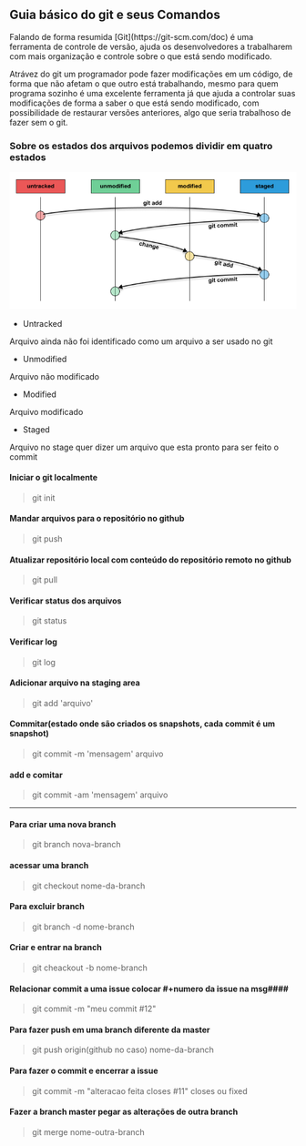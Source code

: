 ## Guia básico do git e seus Comandos ##

<p>Falando de forma resumida [Git](https://git-scm.com/doc) é uma ferramenta de controle de versão, ajuda os desenvolvedores a trabalharem com mais organização e controle sobre o que está sendo modificado.</p>

<p>Atrávez do git um programador pode fazer modificações em um código, de forma que não afetam o que outro está trabalhando, mesmo para quem programa sozinho é uma excelente ferramenta já que ajuda a controlar suas modificações de forma a saber o que está sendo modificado, com possibilidade de restaurar versões anteriores, algo que seria trabalhoso de fazer sem o git.</p>

### Sobre os estados dos arquivos podemos dividir em quatro estados ###

![git-lifecycle](/img/git-lifecycle.png "git-lifecycle")

* Untracked
<p>Arquivo ainda não foi identificado como um arquivo a ser usado no git</p>

* Unmodified
<p>Arquivo não modificado</p>

* Modified
<p>Arquivo modificado</p>

* Staged
<p>Arquivo no stage quer dizer um arquivo que esta pronto para ser feito o commit</p>


#### Iniciar o git localmente ####
> git init

#### Mandar arquivos para o repositório no github ####
> git push

#### Atualizar repositório local com conteúdo do repositório remoto no github ####
> git pull
#### Verificar status dos arquivos ####
> git status

#### Verificar log ####
> git log

#### Adicionar arquivo na staging area ####
> git add 'arquivo'

#### Commitar(estado onde são criados os snapshots, cada commit é um snapshot) ####
> git commit -m 'mensagem' arquivo

#### add e comitar ####
> git commit -am 'mensagem' arquivo

------

#### Para criar uma nova branch ####
> git branch nova-branch

#### acessar uma branch ####
> git checkout nome-da-branch

#### Para excluir branch ####
> git branch -d nome-branch

#### Criar e entrar na branch ####
> git cheackout -b nome-branch

#### Relacionar commit a uma issue colocar #+numero da issue na msg####
> git commit -m "meu commit #12"

#### Para fazer push em uma branch diferente da master ####
> git push origin(github no caso) nome-da-branch

#### Para fazer o commit e encerrar a issue ####
> git commit -m "alteracao feita closes #11"
closes ou fixed

#### Fazer a branch master pegar as alterações de outra branch ####
> git merge nome-outra-branch
